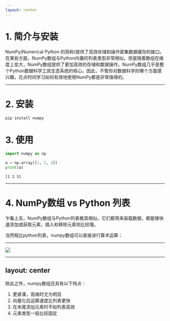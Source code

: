 ```yaml
---
layout: center
---
```


# 1. 简介与安装


NumPy(Numerical Python 的简称)提供了高效存储和操作密集数据缓存的接口。在某些方面，NumPy数组与Python内置的列表类型非常相似。但是随着数组在维度上变大，NumPy数组提供了更加高效的存储和数据操作。NumPy数组几乎是整个Python数据科学工具生态系统的核心。因此，不管你对数据科学的哪个方面感兴趣，花点时间学习如何有效地使用NumPy都是非常值得的。

---

# 2. 安装
```bash showLineNumbers
pip install numpy
```

# 3. 使用

```python showLineNumbers
import numpy as np

a = np.array([1, 2, 3])
print(a)
```
```
[1 2 3]
```

---

# 4. NumPy数组 vs Python 列表

乍看上去，NumPy数组与Python列表极其相似。它们都用来装载数据，都能够快速添加或获取元素，插入和移除元素则比较慢。

当然相比python列表，numpy数组可以直接进行算术运算：

---

<img src = "/numpy-02.png" class = "h-90 mx-auto">

---
layout: center
---

除此之外，numpy数组还具有以下特点：

1. 更紧凑，高维时尤为明显
2. 向量化后运算速度比列表更快
3. 在末尾添加元素时不如列表高效
4. 元素类型一般比较固定


